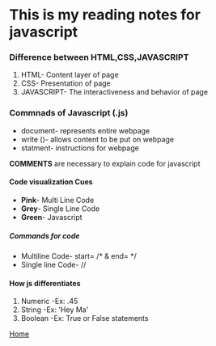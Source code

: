 # This is my reading notes for javascript

### Difference between HTML,CSS,JAVASCRIPT

1. HTML- Content layer of page 
2. CSS- Presentation of page 
3. JAVASCRIPT- The interactiveness and behavior of page 

### Commnads of Javascript (.js)

* document- represents entire webpage
* write ()- allows content to be put on webpage 
* statment- instructions for webpage 

**COMMENTS** are necessary to explain code for javascript

#### Code visualization Cues 

* **Pink**- Multi Line Code
* **Grey**- Single Line Code
* **Green**- Javascript 

##### Commands for code 

- Multiline Code- start= /* & end= */
- Single line Code- // 

#### How js differentiates

1. Numeric
    -Ex: .45
2. String
    -Ex: 'Hey Ma'
3. Boolean
    -Ex: True or False statements 

[Home](https://quekicruz.github.io/reading-notes/)